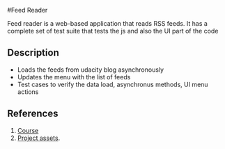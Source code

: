 #Feed Reader

Feed reader is  a web-based application that reads RSS feeds. It has a complete set of test suite that tests the js and also the UI part of the code

## Description

- Loads the feeds from udacity blog asynchronously
- Updates the menu with the list of feeds
- Test cases to verify the data load, asynchronus methods, UI menu actions

## References

1. [Course](https://www.udacity.com/course/ud549)
2. [Project assets](http://github.com/udacity/frontend-nanodegree-feedreader).
